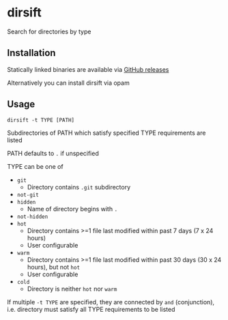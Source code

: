 # dirsift

Search for directories by type

## Installation

Statically linked binaries are available via [GitHub releases](https://github.com/darrenldl/dirsift/releases)

Alternatively you can install dirsift via opam

## Usage

```
dirsift -t TYPE [PATH]
```

Subdirectories of PATH which satisfy specified TYPE requirements are listed

PATH defaults to `.` if unspecified

TYPE can be one of
- `git`
  - Directory contains `.git` subdirectory
- `not-git`
- `hidden`
  - Name of directory begins with `.`
- `not-hidden`
- `hot`
  - Directory contains >=1 file last modified within past 7 days (7 x 24 hours)
  - User configurable
- `warm`
  - Directory contains >=1 file last modified within past 30 days (30 x 24 hours), but not `hot`
  - User configurable
- `cold`
  - Directory is neither `hot` nor `warm`

If multiple `-t TYPE` are specified, they are connected by `and` (conjunction),
i.e. directory must satisfy all TYPE requirements to be listed

